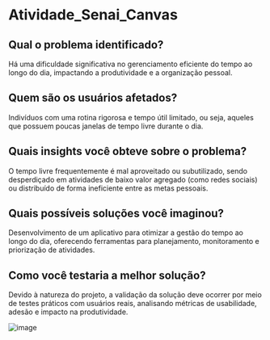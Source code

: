 # Atividade_Senai_Canvas
## Qual o problema identificado?
Há uma dificuldade significativa no gerenciamento eficiente do tempo ao longo do dia, impactando a produtividade e a organização pessoal.
## Quem são os usuários afetados?
Indivíduos com uma rotina rigorosa e tempo útil limitado, ou seja, aqueles que possuem poucas janelas de tempo livre durante o dia.
## Quais insights você obteve sobre o problema?
O tempo livre frequentemente é mal aproveitado ou subutilizado, sendo desperdiçado em atividades de baixo valor agregado (como redes sociais) ou distribuído de forma ineficiente entre as metas pessoais.
## Quais possíveis soluções você imaginou?
Desenvolvimento de um aplicativo para otimizar a gestão do tempo ao longo do dia, oferecendo ferramentas para planejamento, monitoramento e priorização de atividades.
## Como você testaria a melhor solução?
Devido à natureza do projeto, a validação da solução deve ocorrer por meio de testes práticos com usuários reais, analisando métricas de usabilidade, adesão e impacto na produtividade.

![image](https://github.com/user-attachments/assets/969b0e64-8d14-4f46-8765-92de6f36ca9f)

